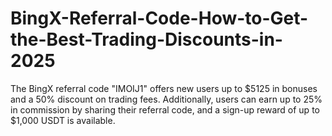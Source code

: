 # BingX-Referral-Code-How-to-Get-the-Best-Trading-Discounts-in-2025
The BingX referral code "IMOIJ1" offers new users up to $5125 in bonuses and a 50% discount on trading fees. Additionally, users can earn up to 25% in commission by sharing their referral code, and a sign-up reward of up to $1,000 USDT is available. 
